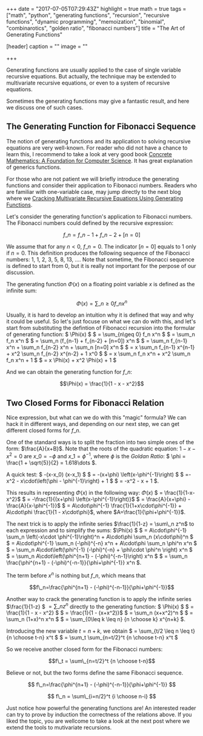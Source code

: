 +++
date = "2017-07-05T07:29:43Z"
highlight = true
math = true
tags = ["math", "python", "generating functions", "recursion", "recursive functions", "dynamic programming", "memoization", "binomial", "combinarotics", "golden ratio", "fibonacci numbers"]
title = "The Art of Generating Functions"

[header]
  caption = ""
  image = ""

+++


Generating functions are usually applied to the case of single variable recursive equations.
But actually, the technique may be extended to multivariate recursive equations, or even to a system of recursive equations.

Sometimes the generating functions may give a fantastic result, and here we discuss one of such cases.

## The Generating Function for Fibonacci Sequence

The notion of generating functions and its application to solving recursive equations are very well-known.
For reader who did not have a chance to learn this,
I recommend to take a look at very good book [Concrete Mathematics: A Foundation for Computer Science][wiki-concrete-math].
It has great explanation of generics functions.

For those who are not patient we will briefly introduce the generating functions and consider their application to Fibonacci numbers.
Readers who are familiar with one-variable case,
may jump directly to the next blog where we [Cracking Multivariate Recursive Equations Using Generating Functions][two-var-recursive-func].

Let's consider the generating function's application to Fibonacci numbers.
The Fibonacci numbers could defined by the recursive expression:

$$f\_n = f\_{n-1} + f\_{n-2} + [n=0]$$

We assume that for any $n < 0$, $f\_n = 0$.
The indicator $[n=0]$ equals to $1$ only if $n=0$.
This definition produces the following sequence of the Fibonacci numbers: $1$, $1$, $2$, $3$, $5$, $8$, $13$, $\dots$.
Note that sometime, the Fibonacci sequence is defined to start from 0, but it is really not important for the perpose of our discussion.

The generating function $\Phi(x)$ on a floating point variable $x$ is defined as the infinite sum:

$$\Phi(x) = \sum\_{n\geq 0} f\_n x^n$$

Usually, it is hard to develop an intuition why it is defined that way and why it could be useful.
So let's just focuse on what we can do with this,
and let's start from substituting the defintion of Fibonacci recursion into the formular of generating function:
$ \Phi(x) $
$ = \sum\_{n\geq 0} f\_n x^n $
$ = \sum\_n f\_n x^n $
$ = \sum\_n (f\_{n-1} + f\_{n-2} + [n=0]) x^n $
$ = \sum\_n f\_{n-1} x^n + \sum\_n f\_{n-2} x^n + \sum\_n [n=0] x^n $
$ = x \sum\_n f\_{n-1} x^{n-1} + x^2 \sum\_n f\_{n-2} x^{n-2} + 1 x^0 $
$ = x \sum\_n f\_n x^n + x^2 \sum\_n f\_n x^n + 1 $
$ = x \Phi(x) + x^2 \Phi(x) + 1 $

And we can obtain the generating function for $f\_n$:

$$\Phi(x) = \frac{1}{1 - x - x^2}$$

## Two Closed Forms for Fibonacci Relation

Nice expression, but what can we do with this "magic" formula?
We can hack it in different ways, and depending on our next step, we can get different closed forms for $f\_n$.

One of the standard ways is to split the fraction into two simple ones of the form: $\frac{A}{x+B}$.
Note that the roots of the quadratic equation: $1 - x - x^2 = 0$ are $x\_0=-\phi$ and $x\_1=\phi^{-1}$,
where $\phi$ is the _Goldan Ratio_:
$ \phi = \frac{1 + \sqrt{5}}{2} = 1.618\dots $.

A quick test:
$ -(x-x\_0) (x-x\_1) $
$ = -(x+\phi) \left(x-\phi^{-1}\right) $
$ =-x^2 - x\cdot\left(\phi - \phi^{-1}\right) + 1 $
$ = -x^2 - x + 1 $.

This results in representing $\Phi(x)$ in the following way:
$\Phi(x)$
$ = \frac{1}{1-x-x^2}$
$ = -\frac{1}{(x+\phi) \left(x-\phi^{-1}\right)}$
$ = \frac{A}{x+\phi} - \frac{A}{x-\phi^{-1}}$
$ = A\cdot\phi^{-1} \frac{1}{1+x\cdot\phi^{-1}} + A\cdot\phi \frac{1}{1 - x\cdot\phi}$,
where $A=\frac{1}{\phi+\phi^{-1}}$.

The next trick is to apply the infinite series $\frac{1}{1-z} = \sum\_n z^n$ to each expression and to simplify the sums:
$\Phi(x) $
$ = A\cdot\phi^{-1} \sum\_n \left(-x\cdot \phi^{-1}\right)^n + A\cdot\phi \sum\_n (x\cdot\phi)^n $
$ = A\cdot\phi^{-1} \sum\_n (-\phi)^{-n} x^n + A\cdot\phi \sum\_n \phi^n x^n $
$ = \sum\_n A\cdot\left(\phi^{-1} (-\phi)^{-n} + \phi\cdot \phi^n \right)  x^n $
$ = \sum\_n A\cdot\left(\phi^{n+1} - (-\phi)^{-n-1}\right) x^n $
$ = \sum\_n \frac{\phi^{n+1} - (-\phi)^{-n-1}}{\phi+\phi^{-1}} x^n $.

The term before $x^n$ is nothing but $f\_n$, which means that

$$f\_n=\frac{\phi^{n+1} - (-\phi)^{-n-1}}{\phi+\phi^{-1}}$$

Another way to crack the generating function is to apply the infinite series $\frac{1}{1-z} $ $= \sum\_n z^n$ directly to the generating function:
$ \Phi(x) $
$ = \frac{1}{1 - x - x^2} $
$ = \frac{1}{1 - (x+x^2)}$
$ = \sum\_n (x+x^2)^n $
$ = \sum\_n (1+x)^n x^n $
$ = \sum\_{0\leq k \leq n} {n \choose k} x^{n+k} $.

Introducing the new variable $t=n+k$, we obtain
$ = \sum\_{t/2 \leq n \leq t} {n \choose t-n} x^t $
$ = \sum\_t \sum\_{n=t/2}^t {n \choose t-n} x^t $

So we receive another closed form for the Fibonacci numbers:

$$f\_t = \sum\_{n=t/2}^t {n \choose t-n}$$

Believe or not, but the two forms define the same Fibonacci sequence.

$$ f\_n=\frac{\phi^{n+1} - (-\phi)^{-n-1}}{\phi+\phi^{-1}} $$

$$ f\_n = \sum\_{i=n/2}^t {i \choose n-i} $$

Just notice how powerful the generating functions are!
An interested reader can try to prove by induction the correctness of the relations above.
If you liked the topic, you are wellcome to take a look at the next post where we extend the tools to mutivariate recursions.



[two-var-recursive-func]: /post/two-var-recursive-func/
[wiki-concrete-math]: https://en.wikipedia.org/wiki/Concrete_Mathematics
